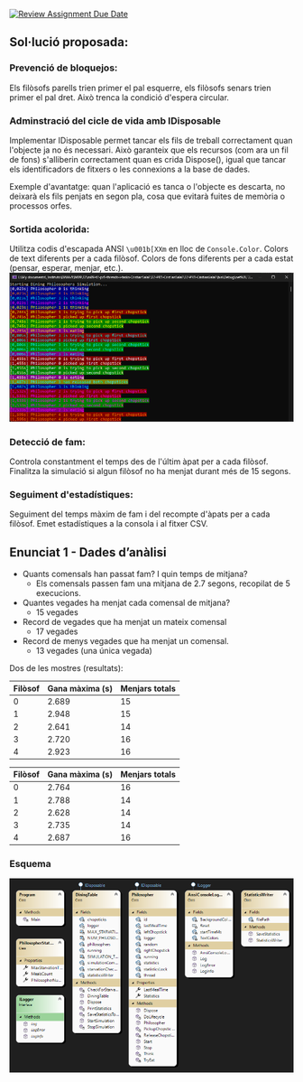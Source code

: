 [![Review Assignment Due Date](https://classroom.github.com/assets/deadline-readme-button-22041afd0340ce965d47ae6ef1cefeee28c7c493a6346c4f15d667ab976d596c.svg)](https://classroom.github.com/a/xs3aclQL)

## Sol·lució proposada:
### Prevenció de bloquejos:

Els filòsofs parells trien primer el pal esquerre, els filòsofs senars trien primer el pal dret.
Això trenca la condició d'espera circular.

### Adminstració del cicle de vida amb IDisposable
Implementar IDisposable permet tancar els fils de treball correctament quan l'objecte ja no és necessari. 
Això garanteix que els recursos (com ara un fil de fons) s'alliberin correctament quan es crida Dispose(), 
igual que tancar els identificadors de fitxers o les connexions a la base de dades.

Exemple d'avantatge: quan l'aplicació es tanca o l'objecte es descarta, no deixarà els fils penjats en segon pla, 
cosa que evitarà fuites de memòria o processos orfes.

### Sortida acolorida:

Utilitza codis d'escapada ANSI `\u001b[XXm` en lloc de `Console.Color`.
Colors de text diferents per a cada filòsof.
Colors de fons diferents per a cada estat (pensar, esperar, menjar, etc.).
![img.png](img/img.png)

### Detecció de fam:

Controla constantment el temps des de l'últim àpat per a cada filòsof.
Finalitza la simulació si algun filòsof no ha menjat durant més de 15 segons.

### Seguiment d'estadístiques:

Seguiment del temps màxim de fam i del recompte d'àpats per a cada filòsof.
Emet estadístiques a la consola i al fitxer CSV.

## Enunciat 1 - Dades d’anàlisi
- Quants comensals han passat fam? I quin temps de mitjana?
  - Els comensals passen fam una mitjana de 2.7 segons, recopilat de 5 execucions.
- Quantes vegades ha menjat cada comensal de mitjana?
  - 15 vegades
- Record de vegades que ha menjat un mateix comensal
  - 17 vegades
- Record de menys vegades que ha menjat un comensal.
  - 13 vegades (una única vegada)

Dos de les mostres (resultats):

| Filòsof 	| Gana màxima (s) 	| Menjars totals 	|
|---------	|-----------------	|----------------	|
| 0         | 2.689             | 15             	|
| 1         | 2.948             | 15             	|
| 2         | 2.641             | 14             	|
| 3         | 2.720             | 16             	|
| 4         | 2.923             | 16             	|

| Filòsof 	| Gana màxima (s) 	| Menjars totals 	|
|---------	|-----------------	|----------------	|
| 0       	| 2.764           	| 16             	|
| 1       	| 2.788           	| 14             	|
| 2       	| 2.628           	| 14             	|
| 3       	| 2.735           	| 14             	|
| 4       	| 2.687           	| 16             	|

### Esquema
![img_1.png](img/img_1.png)